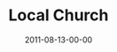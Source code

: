 ---
layout: message
category: message
series: "Collide"
title: "Local Church"
date: 2011-08-13-00-00
message_id: 687
sc-permalink-url: "http://soundcloud.com/crdschurch/local-church"
audio: "http://s3.amazonaws.com/crossroads-media/messages/audio/collide_01.mp3"
audio-duration: "53:51"
program: "http://s3.amazonaws.com/crossroads-media/documents/08_13-14_11Program.pdf"
description: "Mosa Sono talks about the powerful things that can happen when the Church collides with God's intentions."
video: "http://s3.amazonaws.com/crossroads-media/messages/video/collide_01.mp4"
video-duration: "53:58"
yt-embed-url: "//www.youtube.com/embed/t4uuH3NWm9U"
video-image: "http://s3.amazonaws.com/crossroads-media/images/collide01_still.jpg"
tag: 
 - local-church
 - mosa-sono
 - mingo
 - citylink
 - south-africa
 - program
explicit: false
---